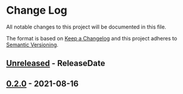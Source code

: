 # Change Log
All notable changes to this project will be documented in this file.

The format is based on [Keep a Changelog](http://keepachangelog.com/)
and this project adheres to [Semantic Versioning](http://semver.org/).

<!-- next-header -->
## [Unreleased] - ReleaseDate

## [0.2.0] - 2021-08-16

<!-- next-url -->
[Unreleased]: https://github.com/epage/git-stack/compare/v0.2.0...HEAD
[0.2.0]: https://github.com/epage/git-stack/compare/6b3acf93509758...v0.2.0
